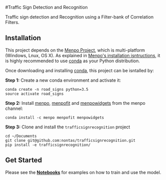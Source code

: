 #Traffic Sign Detection and Recognition

Traffic sign detection and Recognition using a Filter-bank of Correlation Filters.

## Installation
This project depends on the [Menpo Project](http://www.menpo.org/), which is multi-platform (Windows, Lnux, OS X). As explained in [Menpo's installation isntructions](http://www.menpo.org/installation/), it is highly recommended to use [conda](http://conda.pydata.org/miniconda.html) as your Python distribution.

Once downloading and installing [conda](http://conda.pydata.org/miniconda.html), this project can be isntalled by:

**Step 1:** Create a new conda environment and activate it:
```console
conda create -n road_signs python=3.5
source activate road_signs
```

**Step 2:** Install [menpo](http://www.menpo.org/menpo/), [menpofit](http://www.menpo.org/menpofit/) and [menpowidgets](http://www.menpo.org/menpowidgets/) from the menpo channel: 
```console
conda install -c menpo menpofit menpowidgets
```

**Step 3:** Clone and install the `trafficsignrecognition` project
```console
cd ~/Documents
git clone git@github.com:nontas/trafficsignrecognition.git
pip install -e trafficsignrecognition/
```


## Get Started
Please see the [**Notebooks**](https://github.com/nontas/trafficsignrecognition/tree/master/trafficsignrecognition) for examples on how to train and use the model.
